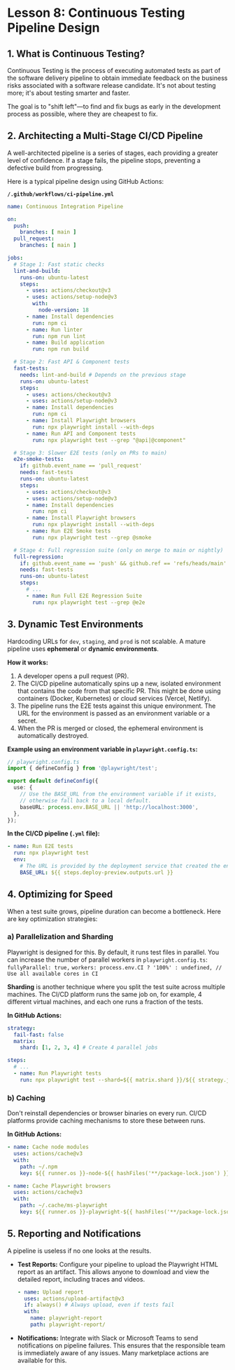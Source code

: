 # Lesson 8: Continuous Testing Pipeline Design

## 1. What is Continuous Testing?

Continuous Testing is the process of executing automated tests as part of the software delivery pipeline to obtain immediate feedback on the business risks associated with a software release candidate. It's not about testing more; it's about testing smarter and faster.

The goal is to "shift left"—to find and fix bugs as early in the development process as possible, where they are cheapest to fix.

## 2. Architecting a Multi-Stage CI/CD Pipeline

A well-architected pipeline is a series of stages, each providing a greater level of confidence. If a stage fails, the pipeline stops, preventing a defective build from progressing.

Here is a typical pipeline design using GitHub Actions:

**`/.github/workflows/ci-pipeline.yml`**
```yaml
name: Continuous Integration Pipeline

on:
  push:
    branches: [ main ]
  pull_request:
    branches: [ main ]

jobs:
  # Stage 1: Fast static checks
  lint-and-build:
    runs-on: ubuntu-latest
    steps:
      - uses: actions/checkout@v3
      - uses: actions/setup-node@v3
        with:
          node-version: 18
      - name: Install dependencies
        run: npm ci
      - name: Run linter
        run: npm run lint
      - name: Build application
        run: npm run build

  # Stage 2: Fast API & Component tests
  fast-tests:
    needs: lint-and-build # Depends on the previous stage
    runs-on: ubuntu-latest
    steps:
      - uses: actions/checkout@v3
      - uses: actions/setup-node@v3
      - name: Install dependencies
        run: npm ci
      - name: Install Playwright browsers
        run: npx playwright install --with-deps
      - name: Run API and Component tests
        run: npx playwright test --grep "@api|@component"

  # Stage 3: Slower E2E tests (only on PRs to main)
  e2e-smoke-tests:
    if: github.event_name == 'pull_request'
    needs: fast-tests
    runs-on: ubuntu-latest
    steps:
      - uses: actions/checkout@v3
      - uses: actions/setup-node@v3
      - name: Install dependencies
        run: npm ci
      - name: Install Playwright browsers
        run: npx playwright install --with-deps
      - name: Run E2E Smoke tests
        run: npx playwright test --grep @smoke

  # Stage 4: Full regression suite (only on merge to main or nightly)
  full-regression:
    if: github.event_name == 'push' && github.ref == 'refs/heads/main'
    needs: fast-tests
    runs-on: ubuntu-latest
    steps:
      # ...
      - name: Run Full E2E Regression Suite
        run: npx playwright test --grep @e2e
```

## 3. Dynamic Test Environments

Hardcoding URLs for `dev`, `staging`, and `prod` is not scalable. A mature pipeline uses **ephemeral** or **dynamic environments**.

**How it works:**
1.  A developer opens a pull request (PR).
2.  The CI/CD pipeline automatically spins up a new, isolated environment that contains the code from that specific PR. This might be done using containers (Docker, Kubernetes) or cloud services (Vercel, Netlify).
3.  The pipeline runs the E2E tests against this unique environment. The URL for the environment is passed as an environment variable or a secret.
4.  When the PR is merged or closed, the ephemeral environment is automatically destroyed.

**Example using an environment variable in `playwright.config.ts`:**
```typescript
// playwright.config.ts
import { defineConfig } from '@playwright/test';

export default defineConfig({
  use: {
    // Use the BASE_URL from the environment variable if it exists,
    // otherwise fall back to a local default.
    baseURL: process.env.BASE_URL || 'http://localhost:3000',
  },
});
```

**In the CI/CD pipeline (`.yml` file):**
```yaml
- name: Run E2E tests
  run: npx playwright test
  env:
    # The URL is provided by the deployment service that created the environment.
    BASE_URL: ${{ steps.deploy-preview.outputs.url }}
```

## 4. Optimizing for Speed

When a test suite grows, pipeline duration can become a bottleneck. Here are key optimization strategies:

### a) Parallelization and Sharding

Playwright is designed for this. By default, it runs test files in parallel. You can increase the number of parallel workers in `playwright.config.ts`:
`fullyParallel: true,`
`workers: process.env.CI ? '100%' : undefined, // Use all available cores in CI`

**Sharding** is another technique where you split the test suite across multiple machines. The CI/CD platform runs the same job on, for example, 4 different virtual machines, and each one runs a fraction of the tests.

**In GitHub Actions:**
```yaml
strategy:
  fail-fast: false
  matrix:
    shard: [1, 2, 3, 4] # Create 4 parallel jobs

steps:
  # ...
  - name: Run Playwright tests
    run: npx playwright test --shard=${{ matrix.shard }}/${{ strategy.job-total }}
```

### b) Caching

Don't reinstall dependencies or browser binaries on every run. CI/CD platforms provide caching mechanisms to store these between runs.

**In GitHub Actions:**
```yaml
- name: Cache node modules
  uses: actions/cache@v3
  with:
    path: ~/.npm
    key: ${{ runner.os }}-node-${{ hashFiles('**/package-lock.json') }}

- name: Cache Playwright browsers
  uses: actions/cache@v3
  with:
    path: ~/.cache/ms-playwright
    key: ${{ runner.os }}-playwright-${{ hashFiles('**/package-lock.json') }}
```

## 5. Reporting and Notifications

A pipeline is useless if no one looks at the results.
- **Test Reports:** Configure your pipeline to upload the Playwright HTML report as an artifact. This allows anyone to download and view the detailed report, including traces and videos.
  ```yaml
  - name: Upload report
    uses: actions/upload-artifact@v3
    if: always() # Always upload, even if tests fail
    with:
      name: playwright-report
      path: playwright-report/
  ```
- **Notifications:** Integrate with Slack or Microsoft Teams to send notifications on pipeline failures. This ensures that the responsible team is immediately aware of any issues. Many marketplace actions are available for this.